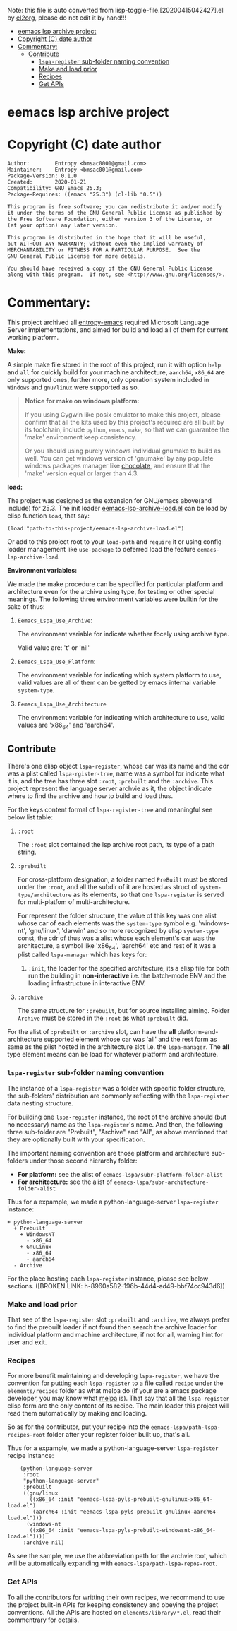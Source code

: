 Note: this file is auto converted from lisp-toggle-file.[20200415042427].el by [el2org](https://github.com/tumashu/el2org), please do not edit it by hand!!!

- [eemacs lsp archive project](#orgcc68292)
- [Copyright (C) date  author](#orgecea06a)
- [Commentary:](#h-b5013db2-37a9-44de-9327-05b17e760dbc)
  - [Contribute](#h-8c8344df-e341-4183-9e06-cec26bd8bb43)
    - [`lspa-register` sub-folder naming convention](#h-58d05c1a-62a2-44c4-be4f-1de662fe190b)
    - [Make and load prior](#h-7f5311d9-9ff0-4cb4-96f0-8775fd135246)
    - [Recipes](#h-8960a582-196b-44d4-ad49-bbf74cc943d6)
    - [Get APIs](#org5d81be8)

<a id="orgcc68292"></a>

# eemacs lsp archive project


<a id="orgecea06a"></a>

# Copyright (C) date  author

    Author:        Entropy <bmsac0001@gmail.com>
    Maintainer:    Entropy <bmsac001@gmail.com>
    Package-Version: 0.1.0
    Created:       2020-01-21
    Compatibility: GNU Emacs 25.3;
    Package-Requires: ((emacs "25.3") (cl-lib "0.5"))

    This program is free software; you can redistribute it and/or modify
    it under the terms of the GNU General Public License as published by
    the Free Software Foundation, either version 3 of the License, or
    (at your option) any later version.

    This program is distributed in the hope that it will be useful,
    but WITHOUT ANY WARRANTY; without even the implied warranty of
    MERCHANTABILITY or FITNESS FOR A PARTICULAR PURPOSE.  See the
    GNU General Public License for more details.

    You should have received a copy of the GNU General Public License
    along with this program.  If not, see <http://www.gnu.org/licenses/>.


<a id="h-b5013db2-37a9-44de-9327-05b17e760dbc"></a>

# Commentary:

This project archived all [entropy-emacs](https://github.com/c0001/entropy-emacs.git) required Microsoft Language Server implementations, and aimed for build and load all of them for current working platform.

**Make:**

A simple make file stored in the root of this project, run it with option `help` and `all` for quickly build for your machine architecture, `aarch64`, `x86_64` are only supported ones, further more, only operation system included in `Windows` and `gnu/linux` were supported as so.

> **Notice for make on windows platform:**
>
> If you using Cygwin like posix emulator to make this project, please confirm that all the kits used by this project's required are all built by its toolchain, include `python`, `emacs`, `make`, so that we can guarantee the 'make' environment keep consistency.
>
> Or you should using purely windows individual gnumake to build as well. You can get windows version of 'gnumake' by any populate windows packages manager like [chocolate](https://chocolatey.org/), and ensure that the 'make' version equal or larger than 4.3.

**load:**

The project was designed as the extension for GNU/emacs above(and include) for 25.3. The init loader [eemacs-lsp-archive-load.el](eemacs-lsp-archive-load.el) can be load by elisp function `load`, that say:

```elisp
(load "path-to-this-project/eemacs-lsp-archive-load.el")
```

Or add to this project root to your `load-path` and `require` it or using config loader management like `use-package` to deferred load the feature `eemacs-lsp-archive-load`.

**Environment variables:**

We made the make procedure can be specified for particular platform and architecture even for the archive using type, for testing or other special meanings. The following three environment variables were builtin for the sake of thus:

1.  `Eemacs_Lspa_Use_Archive`:

    The environment variable for indicate whether focely using archive type.

    Valid value are: 't' or 'nil'

2.  `Eemacs_Lspa_Use_Platform`:

    The environment variable for indicating which system platform to use, valid values are all of them can be getted by emacs internal variable `system-type`.

3.  `Eemacs_Lspa_Use_Architecture`

    The environment variable for indicating which architecture to use, valid values are 'x86<sub>64</sub>' and 'aarch64'.


<a id="h-8c8344df-e341-4183-9e06-cec26bd8bb43"></a>

## Contribute

There's one elisp object `lspa-register`, whose car was its name and the cdr was a plist called `lspa-rgister-tree`, name was a symbol for indicate what it is, and the tree has three slot `:root`, `:prebuilt` and the `:archive`. This project represent the language server archvie as it, the object indicate where to find the archive and how to build and load thus.

For the keys content formal of `lspa-register-tree` and meaningful see below list table:

1.  `:root`

    The `:root` slot contained the lsp archive root path, its type of a path string.

2.  `:prebuilt`

    For cross-platform designation, a folder named `PreBuilt` must be stored under the `:root`, and all the subdir of it are hosted as struct of `system-type/architecture` as its elements, so that one `lspa-register` is served for multi-platfom of multi-architecture.

    For represent the folder structure, the value of this key was one alist whose car of each elements was the `system-type` symbol e.g. 'windows-nt', 'gnu/linux', 'darwin' and so more recognized by elisp `system-type` const, the cdr of thus was a alist whose each element's car was the architecture, a symbol like 'x86<sub>64</sub>', 'aarch64' etc and rest of it was a plist called `lspa-manager` which has keys for:

    1.  `:init`, the loader for the specified architecture, its a elisp file for both run the building in **non-interactive** i.e. the batch-mode ENV and the loading infrastructure in interactive ENV.

3.  `:archive`

    The same structure for `:prebuilt`, but for source installing aiming. Folder `Archive` must be stored in the `:root` as what `:prebuilt` did.

For the alist of `:prebuilt` or `:archive` slot, can have the **all** platform-and-architecture supported element whose car was 'all' and the rest form as same as the plist hosted in the architecture slot i.e. the `lspa-manager`. The **all** type element means can be load for <span class="underline">whatever platform and architecture</span>.


<a id="h-58d05c1a-62a2-44c4-be4f-1de662fe190b"></a>

### `lspa-register` sub-folder naming convention

The instance of a `lspa-register` was a folder with specific folder structure, the sub-folders' distribution are commonly reflecting with the `lspa-register` data nesting structure.

For building one `lspa-register` instance, the root of the archive should (but no necessary) name as the `lspa-register`'s name. And then, the following three sub-folder are "Prebuilt", "Archive" and "All", as above mentioned that they are optionally built with your specification.

The important naming convention are those platform and architecture sub-folders under those second hierarchy folder:

-   **For platform:** see the alist of `eemacs-lspa/subr-platform-folder-alist`
-   **For architecture:** see the alist of `eemacs-lspa/subr-architecture-folder-alist`

Thus for a expample, we made a python-language-server `lspa-register` instance:

    + python-language-server
      + Prebuilt
        + WindowsNT
          - x86_64
        + GnuLinux
          - x86_64
          - aarch64
      - Archive

For the place hosting each `lspa-register` instance, please see below sections. ([BROKEN LINK: h-8960a582-196b-44d4-ad49-bbf74cc943d6])


<a id="h-7f5311d9-9ff0-4cb4-96f0-8775fd135246"></a>

### Make and load prior

That see of the `lspa-register` slot `:prebuilt` and `:archive`, we always prefer to find the prebuilt loader if not found then search the archive loader for individual platform and machine architecture, if not for all, warning hint for user and exit.


<a id="h-8960a582-196b-44d4-ad49-bbf74cc943d6"></a>

### Recipes

For more benefit maintaining and developing `lspa-register`, we have the convention for putting each `lspa-register` to a file called `recipe` under the `elements/recipes` folder as what melpa do (if your are a emacs package developer, you may know what [melpa](https://melpa.org/) is). That say that all the `lspa-register` elisp form are the only content of its recipe. The main loader this project will read them automatically by making and loading.

So as for the contributor, put your recipe into the `eemacs-lspa/path-lspa-recipes-root` folder after your register folder built up, that's all.

Thus for a expample, we made a python-language-server `lspa-register` recipe instance:

``` emacs-lisp
    (python-language-server
     :root
     "python-language-server"
     :prebuilt
     ((gnu/linux
       ((x86_64 :init "eemacs-lspa-pyls-prebuilt-gnulinux-x86_64-load.el")
        (aarch64 :init "eemacs-lspa-pyls-prebuilt-gnulinux-aarch64-load.el")))
      (windows-nt
       ((x86_64 :init "eemacs-lspa-pyls-prebuilt-windowsnt-x86_64-load.el"))))
     :archive nil)
```

As see the sample, we use the abbreviation path for the archvie root, which will be automatically expanding with `eemacs-lspa/path-lspa-repos-root`.


<a id="org5d81be8"></a>

### Get APIs

To all the contributors for writting their own recipes, we recommend to use the project built-in APIs for keeping consistency and obeying the project conventions. All the APIs are hosted on `elements/library/*.el`, read their commentrary for details.


<a id="orgf8be515"></a>
